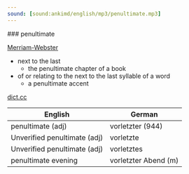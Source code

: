 ```yaml
---
sound: [sound:ankimd/english/mp3/penultimate.mp3]
---
```


\### penultimate

[Merriam-Webster](https://www.merriam-webster.com/dictionary/penultimate)

- next to the last
    - the penultimate chapter of a book
- of or relating to the next to the last syllable of a word
    - a penultimate accent

[dict.cc](https://www.dict.cc/penultimate)

| English        | German       |
| -------------- | ------------ |
| penultimate (adj) | vorletzter (944) |
| Unverified penultimate (adj) | vorletzte |
| Unverified penultimate (adj) | vorletztes |
| penultimate evening | vorletzter Abend (m) |
